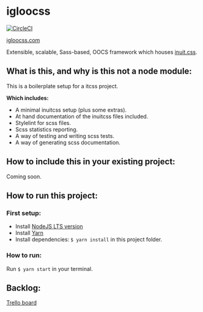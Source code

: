 # igloocss
[![CircleCI](https://circleci.com/gh/yourownmood/igloocss/tree/master.svg?style=shield)](https://circleci.com/gh/yourownmood/igloocss/tree/master)

[igloocss.com](http://igloocss.com "igloocss website")

Extensible, scalable, Sass-based, OOCS framework which houses [inuit.css](http://inuitcss.com/ "inuit.css").

## What is this, and why is this not a node module:

This is a boilerplate setup for a itcss project.

**Which includes:**
- A minimal inuitcss setup (plus some extras).
- At hand documentation of the inuitcss files included.
- Stylelint for scss files.
- Scss statistics reporting.
- A way of testing and writing scss tests.
- A way of generating scss documentation.

## How to include this in your existing project:

Coming soon.

## How to run this project:

### First setup:

* Install [NodeJS LTS version](https://nodejs.org/en/)
* Install [Yarn](https://yarnpkg.com/en/)
* Install dependencies: `$ yarn install` in this project folder.

### How to run:

Run `$ yarn start` in your terminal.

## Backlog:

[Trello board](https://trello.com/b/HZ3RZGy3/igloocss "Trello board")
